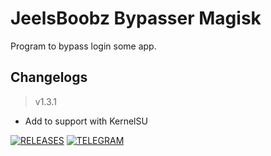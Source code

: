 # **JeelsBoobz Bypasser Magisk**
Program to bypass login some app.


## Changelogs
> v1.3.1
- Add to support with KernelSU


[![RELEASES](https://img.shields.io/github/downloads/JeelsBoobz/JeelsBypasser/total.svg)](https://github.com/JeelsBoobz/JeelsBypasser/releases)
[![TELEGRAM](https://img.shields.io/badge/Telegram%20-Join%20Channel%20-blue)](https://t.me/JeelsBoobz)